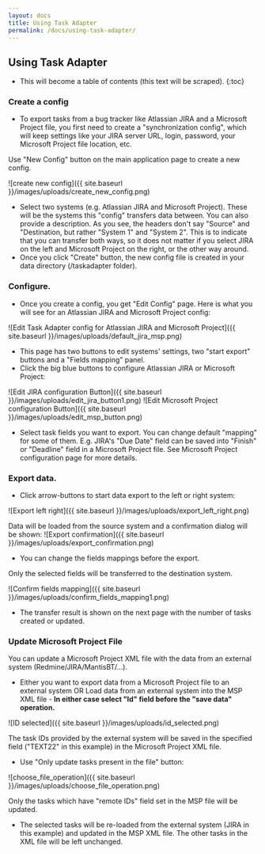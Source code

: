 ```yaml
---
layout: docs
title: Using Task Adapter
permalink: /docs/using-task-adapter/
---
```


## Using Task Adapter

* This will become a table of contents (this text will be scraped).
{:toc}

### Create a config

* To export tasks from a bug tracker like Atlassian JIRA and a Microsoft Project file,
you first need to create a "synchronization config",  which will keep settings like your JIRA server URL, login,
 password, your Microsoft Project file location, etc.

Use "New Config" button on the main application page to create a new config.

![create new config]({{ site.baseurl }}/images/uploads/create_new_config.png)

* Select two systems (e.g. Atlassian JIRA and Microsoft Project).
These will be the systems this "config"  transfers data between.
You can also provide a description. As you see, the headers don't say "Source" and "Destination,
but rather "System 1" and "System 2". This is to indicate that you can transfer both ways, so it does not matter
if you select JIRA on the left and Microsoft Project on the right, or the other way around.
* Once you click "Create" button, the new config file is created in your data directory (<User Home>/taskadapter folder).


### Configure.

* Once you create a config, you get "Edit Config" page. Here is what you will see for an Atlassian JIRA and Microsoft Project config:

![Edit Task Adapter config for Atlassian JIRA and Microsoft Project]({{ site.baseurl }}/images/uploads/default_jira_msp.png)

* This page has two buttons to edit systems' settings, two "start export" buttons and a "Fields mapping" panel.
* Click the big blue buttons to configure Atlassian JIRA or Microsoft Project:

![Edit JIRA configuration Button]({{ site.baseurl }}/images/uploads/edit_jira_button1.png)
![Edit Microsoft Project configuration Button]({{ site.baseurl }}/images/uploads/edit_msp_button.png)

* Select task fields you want to export. You can change default "mapping" for some of them.
E.g. JIRA's "Due Date" field can be saved into "Finish" or "Deadline" field in a Microsoft Project file.
See Microsoft Project configuration page for more details.

### Export data.

* Click arrow-buttons to start data export to the  left or right system:

![Export left right]({{ site.baseurl }}/images/uploads/export_left_right.png)

Data will be loaded from the source system and a confirmation dialog will be shown:
![Export confirmation]({{ site.baseurl }}/images/uploads/export_confirmation.png)

* You can change the fields mappings before the export.

Only the selected fields will be transferred to the destination system.

![Confirm fields mapping]({{ site.baseurl }}/images/uploads/confirm_fields_mapping1.png)

* The transfer result is shown on the next page with the number of tasks created or updated.


### Update Microsoft Project File

You can update a Microsoft Project XML file with the data from an external system (Redmine/JIRA/MantisBT/...).

* Either you want to export data from a Microsoft Project file to an external system OR Load data
from an external system into the MSP XML file - **In either case select "Id" field before the "save data" operation.**

![ID selected]({{ site.baseurl }}/images/uploads/id_selected.png)

The task IDs provided by the external system will be saved in the specified field ("TEXT22" in this example)
in the Microsoft Project XML file.

* Use "Only update tasks present in the file" button:

![choose_file_operation]({{ site.baseurl }}/images/uploads/choose_file_operation.png)

Only the tasks which have "remote IDs" field set in the MSP file will be updated.

* The selected tasks will be re-loaded from the external system (JIRA in this example) and updated in the MSP XML file.
 The other tasks in the XML file will be left unchanged.
